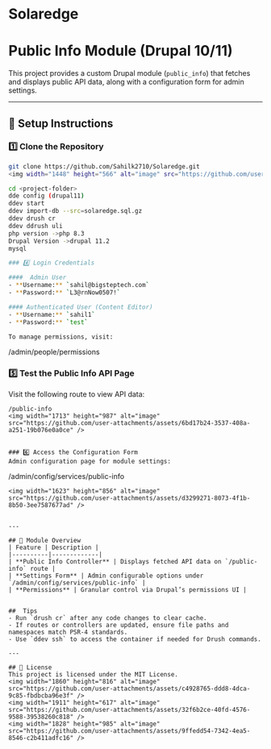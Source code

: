 # Solaredge
# Public Info Module (Drupal 10/11)

This project provides a custom Drupal module (`public_info`) that fetches and displays public API data, along with a configuration form for admin settings.

---

## 🚀 Setup Instructions

### 1️⃣ Clone the Repository
```bash
git clone https://github.com/Sahilk2710/Solaredge.git
<img width="1448" height="566" alt="image" src="https://github.com/user-attachments/assets/338de4a3-12eb-4d38-a7d6-01a990dc24ff" />

cd <project-folder>
dde config (drupal11)
ddev start
ddev import-db --src=solaredge.sql.gz
ddev drush cr
ddev ddrush uli
php version ->php 8.3
Drupal Version ->drupal 11.2
mysql 

### 4️⃣ Login Credentials

####  Admin User
- **Username:** `sahil@bigsteptech.com`
- **Password:** `L3@rnNow0507!`

#### Authenticated User (Content Editor)
- **Username:** `sahil1`
- **Password:** `test`

To manage permissions, visit:
```
/admin/people/permissions

### 5️⃣ Test the Public Info API Page
Visit the following route to view API data:
```
/public-info
<img width="1713" height="987" alt="image" src="https://github.com/user-attachments/assets/6bd17b24-3537-408a-a251-19b076e0a0ce" />


### 6️⃣ Access the Configuration Form
Admin configuration page for module settings:
```
/admin/config/services/public-info
```
<img width="1623" height="856" alt="image" src="https://github.com/user-attachments/assets/d3299271-8073-4f1b-8b50-3ee7587677ad" />


---

## 🧩 Module Overview
| Feature | Description |
|----------|-------------|
| **Public Info Controller** | Displays fetched API data on `/public-info` route |
| **Settings Form** | Admin configurable options under `/admin/config/services/public-info` |
| **Permissions** | Granular control via Drupal’s permissions UI |


##  Tips
- Run `drush cr` after any code changes to clear cache.
- If routes or controllers are updated, ensure file paths and namespaces match PSR-4 standards.
- Use `ddev ssh` to access the container if needed for Drush commands.

---

## 📄 License
This project is licensed under the MIT License.
<img width="1860" height="816" alt="image" src="https://github.com/user-attachments/assets/c4928765-ddd8-4dca-9c85-fbdbcba96e3f" />
<img width="1911" height="617" alt="image" src="https://github.com/user-attachments/assets/32f6b2ce-40fd-4576-9588-39538260c818" />
<img width="1828" height="985" alt="image" src="https://github.com/user-attachments/assets/9ffedd54-7342-4ea5-8546-c2b411adfc16" />
